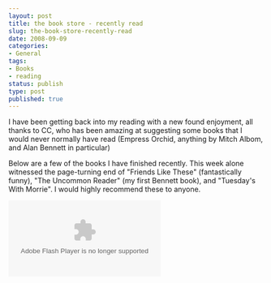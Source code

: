```yaml
---
layout: post
title: the book store - recently read
slug: the-book-store-recently-read
date: 2008-09-09
categories:
- General
tags:
- Books
- reading
status: publish
type: post
published: true
---
```

<p>I have been getting back into my reading with a new found enjoyment, all thanks to CC, who has been amazing at suggesting some books that I would never normally have read (Empress Orchid, anything by Mitch Albom, and Alan Bennett in particular)</p>
<p>Below are a few of the books I have finished recently. This week alone witnessed the page-turning end of "Friends Like These" (fantastically funny), "The Uncommon Reader" (my first Bennett book), and "Tuesday's With Morrie". I would highly recommend these to anyone.</p>
<p><code><object classid="clsid:d27cdb6e-ae6d-11cf-96b8-444553540000" codebase="http://download.macromedia.com/pub/shockwave/cabs/flash/swflash.cab#version=6,0,40,0"><param name="id" value="Player_70a43ab4-815a-46de-82c1-66b53bba10bf" /><param name="quality" value="high" /><param name="bgcolor" value="#FFFFFF" /><param name="allowscriptaccess" value="always" /><param name="src" value="http://ws.amazon.co.uk/widgets/q?ServiceVersion=20070822&amp;MarketPlace=GB&amp;ID=V20070822%2FGB%2Fthemattgiffor-21%2F8010%2F70a43ab4-815a-46de-82c1-66b53bba10bf&amp;Operation=GetDisplayTemplate" /><embed id="Player_70a43ab4-815a-46de-82c1-66b53bba10bf" type="application/x-shockwave-flash" src="http://ws.amazon.co.uk/widgets/q?ServiceVersion=20070822&amp;MarketPlace=GB&amp;ID=V20070822%2FGB%2Fthemattgiffor-21%2F8010%2F70a43ab4-815a-46de-82c1-66b53bba10bf&amp;Operation=GetDisplayTemplate" allowscriptaccess="always" bgcolor="#FFFFFF" quality="high"></embed></object><br />
<noscript></noscript>
<p></code></p>
